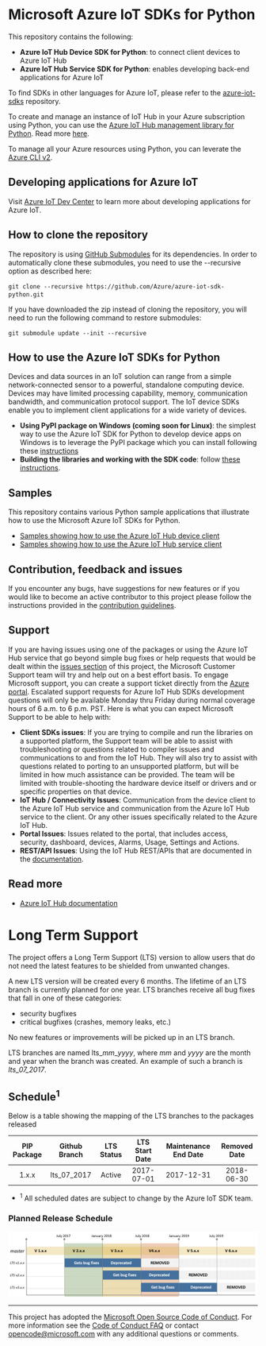# Microsoft Azure IoT SDKs for Python

This repository contains the following:

* **Azure IoT Hub Device SDK for Python**: to connect client devices to Azure IoT Hub
* **Azure IoT Hub Service SDK for Python**: enables developing back-end applications for Azure IoT

To find SDKs in other languages for Azure IoT, please refer to the [azure-iot-sdks][azure-iot-sdks] repository.

To create and manage an instance of IoT Hub in your Azure subscription using Python, you can use the [Azure IoT Hub management library for Python][azure-iot-mgmt-lib]. Read more [here][azure-iot-mgmt-lib-doc].

To manage all your Azure resources using Python, you can leverate the [Azure CLI v2][azure-cli-v2].

## Developing applications for Azure IoT
Visit [Azure IoT Dev Center][iot-dev-center] to learn more about developing applications for Azure IoT.

## How to clone the repository
The repository is using [GitHub Submodules](https://git-scm.com/book/en/v2/Git-Tools-Submodules) for its dependencies. In order to automatically clone these submodules, you need to use the --recursive option as described here:

```
git clone --recursive https://github.com/Azure/azure-iot-sdk-python.git 
```

If you have downloaded the zip instead of cloning the repository, you will need to run the following command to restore submodules:
```
git submodule update --init --recursive
```

## How to use the Azure IoT SDKs for Python
Devices and data sources in an IoT solution can range from a simple network-connected sensor to a powerful, standalone computing device. Devices may have limited processing capability, memory, communication bandwidth, and communication protocol support. The IoT device SDKs enable you to implement client applications for a wide variety of devices.
* **Using PyPI package on Windows (coming soon for Linux)**: the simplest way to use the Azure IoT SDK for Python to develop device apps on Windows is to leverage the PyPI package which you can install following these [instructions][PyPI-install-instructions]
* **Building the libraries and working with the SDK code**: follow [these instructions][devbox-setup].

## Samples
This repository contains various Python sample applications that illustrate how to use the Microsoft Azure IoT SDKs for Python.
* [Samples showing how to use the Azure IoT Hub device client][device-samples]
* [Samples showing how to use the Azure IoT Hub service client][service-samples]

## Contribution, feedback and issues
If you encounter any bugs, have suggestions for new features or if you would like to become an active contributor to this project please follow the instructions provided in the [contribution guidelines](.github/CONTRIBUTING.md).

## Support
If you are having issues using one of the packages or using the Azure IoT Hub service that go beyond simple bug fixes or help requests that would be dealt within the [issues section](https://github.com/Azure/azure-iot-sdks/issues) of this project, the Microsoft Customer Support team will try and help out on a best effort basis.
To engage Microsoft support, you can create a support ticket directly from the [Azure portal](https://ms.portal.azure.com/#blade/Microsoft_Azure_Support/HelpAndSupportBlade).
Escalated support requests for Azure IoT Hub SDKs development questions will only be available Monday thru Friday during normal coverage hours of 6 a.m. to 6 p.m. PST.
Here is what you can expect Microsoft Support to be able to help with:
* **Client SDKs issues**: If you are trying to compile and run the libraries on a supported platform, the Support team will be able to assist with troubleshooting or questions related to compiler issues and communications to and from the IoT Hub.  They will also try to assist with questions related to porting to an unsupported platform, but will be limited in how much assistance can be provided.  The team will be limited with trouble-shooting the hardware device itself or drivers and or specific properties on that device. 
* **IoT Hub / Connectivity Issues**: Communication from the device client to the Azure IoT Hub service and communication from the Azure IoT Hub service to the client.  Or any other issues specifically related to the Azure IoT Hub.
* **Portal Issues**: Issues related to the portal, that includes access, security, dashboard, devices, Alarms, Usage, Settings and Actions.
* **REST/API Issues**: Using the IoT Hub REST/APIs that are documented in the [documentation]( https://msdn.microsoft.com/library/mt548492.aspx).

## Read more
* [Azure IoT Hub documentation][iot-hub-documentation]

# Long Term Support

The project offers a Long Term Support (LTS) version to allow users that do not need the latest features to be shielded from unwanted changes.

A new LTS version will be created every 6 months. The lifetime of an LTS branch is currently planned for one year. LTS branches receive all bug fixes that fall in one of these categories:

- security bugfixes
- critical bugfixes (crashes, memory leaks, etc.)

No new features or improvements will be picked up in an LTS branch.

LTS branches are named lts_*mm*_*yyyy*, where *mm* and *yyyy* are the month and year when the branch was created. An example of such a branch is *lts_07_2017*.

## Schedule<sup>1</sup>

Below is a table showing the mapping of the LTS branches to the packages released

| PIP Package   | Github Branch | LTS Status | LTS Start Date | Maintenance End Date | Removed Date |
| :-----------: | :-----------: | :--------: | :------------: | :------------------: | :----------: |
| 1.x.x         | lts_07_2017   | Active     | 2017-07-01     | 2017-12-31           | 2018-06-30   |

* <sup>1</sup> All scheduled dates are subject to change by the Azure IoT SDK team.

### Planned Release Schedule
![](./lts_branches.png)

---
This project has adopted the [Microsoft Open Source Code of Conduct](https://opensource.microsoft.com/codeofconduct/). For more information see the [Code of Conduct FAQ](https://opensource.microsoft.com/codeofconduct/faq/) or contact [opencode@microsoft.com](mailto:opencode@microsoft.com) with any additional questions or comments.

[iot-dev-center]: http://azure.com/iotdev
[iot-hub-documentation]: https://docs.microsoft.com/en-us/azure/iot-hub/
[azure-iot-sdks]: http://github.com/azure/azure-iot-sdks
[PyPI-install-instructions]: doc/python-devbox-setup.md#windows-wheels
[devbox-setup]: doc/python-devbox-setup.md
[device-samples]: device/samples/
[service-samples]: service/samples/
[azure-iot-mgmt-lib]: https://pypi.python.org/pypi/azure-mgmt-iothub
[azure-iot-mgmt-lib-doc]: http://azure-sdk-for-python.readthedocs.io/en/latest/sample_azure-mgmt-iothub.html
[azure-cli-v2]: https://github.com/Azure/azure-cli

